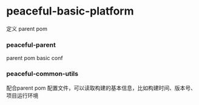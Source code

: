 # peaceful-basic-platform

定义 parent pom 

### peaceful-parent

parent pom basic conf

### peaceful-common-utils

配合parent pom 配置文件，可以读取构建的基本信息，比如构建时间、版本号、项目运行环境



